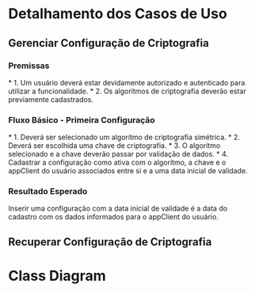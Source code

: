 # Detalhamento dos Casos de Uso

<h2>Gerenciar Configuração de Criptografia</h2>

<h3>Premissas</h3>
* 1. Um usuário deverá estar devidamente autorizado e autenticado para utilizar a funcionalidade.
* 2. Os algorítmos de criptografia deverão estar previamente cadastrados.
<h3>Fluxo Básico - Primeira Configuração</h3>
* 1. Deverá ser selecionado um algorítmo de criptografia simétrica.
* 2. Deverá ser escolhida uma chave de criptografia.
* 3. O algorítmo selecionado e a chave deverão passar por validação de dados.
* 4. Cadastrar a configuração como ativa com o algorítmo, a chave e o appClient do usuário associados entre si e a uma data inicial de validade.
<h3>Resultado Esperado</h3>
Inserir uma configuração com a data inicial de validade é a data do cadastro com os dados informados para o appClient do usuário.


<h2>Recuperar Configuração de Criptografia</h2>


# Class Diagram
